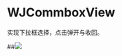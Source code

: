 # WJCommboxView
实现下拉框选择，点击弹开与收回。


##![](https://github.com/WinJayQ/WJCommboxView/master/WJCommboxDemo/wjbox.gif) 
